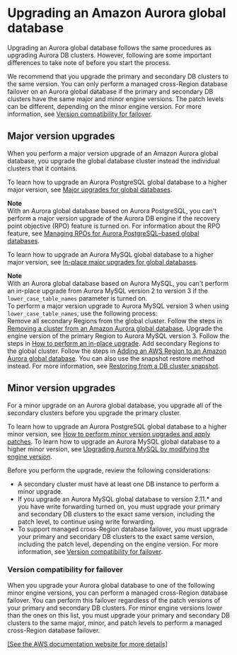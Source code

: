 # Upgrading an Amazon Aurora global database<a name="aurora-global-database-upgrade"></a>

Upgrading an Aurora global database follows the same procedures as upgrading Aurora DB clusters\. However, following are some important differences to take note of before you start the process\.

We recommend that you upgrade the primary and secondary DB clusters to the same version\. You can only perform a managed cross\-Region database failover on an Aurora global database if the primary and secondary DB clusters have the same major and minor engine versions\. The patch levels can be different, depending on the minor engine version\. For more information, see [Version compatibility for failover](#aurora-global-database-upgrade.minor.incompatibility)\.

## Major version upgrades<a name="aurora-global-database-upgrade.major"></a>

When you perform a major version upgrade of an Amazon Aurora global database, you upgrade the global database cluster instead the individual clusters that it contains\.

To learn how to upgrade an Aurora PostgreSQL global database to a higher major version, see [Major upgrades for global databases](USER_UpgradeDBInstance.PostgreSQL.md#USER_UpgradeDBInstance.PostgreSQL.GlobalDB)\.

**Note**  
With an Aurora global database based on Aurora PostgreSQL, you can't perform a major version upgrade of the Aurora DB engine if the recovery point objective \(RPO\) feature is turned on\. For information about the RPO feature, see [Managing RPOs for Aurora PostgreSQL–based global databases](aurora-global-database-disaster-recovery.md#aurora-global-database-manage-recovery)\.

To learn how to upgrade an Aurora MySQL global database to a higher major version, see [In\-place major upgrades for global databases](AuroraMySQL.Updates.MajorVersionUpgrade.md#AuroraMySQL.Upgrading.GlobalDB)\.

**Note**  
With an Aurora global database based on Aurora MySQL, you can't perform an in\-place upgrade from Aurora MySQL version 2 to version 3 if the `lower_case_table_names` parameter is turned on\.  
To perform a major version upgrade to Aurora MySQL version 3 when using `lower_case_table_names`, use the following process:  
Remove all secondary Regions from the global cluster\. Follow the steps in [Removing a cluster from an Amazon Aurora global database](aurora-global-database-managing.md#aurora-global-database-detaching)\.
Upgrade the engine version of the primary Region to Aurora MySQL version 3\. Follow the steps in [How to perform an in\-place upgrade](AuroraMySQL.Updates.MajorVersionUpgrade.md#AuroraMySQL.Upgrading.Procedure)\.
Add secondary Regions to the global cluster\. Follow the steps in [Adding an AWS Region to an Amazon Aurora global database](aurora-global-database-getting-started.md#aurora-global-database-attaching)\.
You can also use the snapshot restore method instead\. For more information, see [Restoring from a DB cluster snapshot](aurora-restore-snapshot.md)\.

## Minor version upgrades<a name="aurora-global-database-upgrade.minor"></a>

For a minor upgrade on an Aurora global database, you upgrade all of the secondary clusters before you upgrade the primary cluster\.

To learn how to upgrade an Aurora PostgreSQL global database to a higher minor version, see [How to perform minor version upgrades and apply patches](USER_UpgradeDBInstance.PostgreSQL.md#USER_UpgradeDBInstance.PostgreSQL.Minor)\. To learn how to upgrade an Aurora MySQL global database to a higher minor version, see [Upgrading Aurora MySQL by modifying the engine version](AuroraMySQL.Updates.Patching.md#AuroraMySQL.Updates.Patching.ModifyEngineVersion)\.

Before you perform the upgrade, review the following considerations:
+ A secondary cluster must have at least one DB instance to perform a minor upgrade\.
+ If you upgrade an Aurora MySQL global database to version 2\.11\.\* and you have write forwarding turned on, you must upgrade your primary and secondary DB clusters to the exact same version, including the patch level, to continue using write forwarding\.
+ To support managed cross\-Region database failover, you must upgrade your primary and secondary DB clusters to the exact same version, including the patch level, depending on the engine version\. For more information, see [Version compatibility for failover](#aurora-global-database-upgrade.minor.incompatibility)\.

### Version compatibility for failover<a name="aurora-global-database-upgrade.minor.incompatibility"></a>

When you upgrade your Aurora global database to one of the following minor engine versions, you can perform a managed cross\-Region database failover\. You can perform this failover regardless of the patch versions of your primary and secondary DB clusters\. For minor engine versions lower than the ones on this list, you must upgrade your primary and secondary DB clusters to the same major, minor, and patch levels to perform a managed cross\-Region database failover\.

[\[See the AWS documentation website for more details\]](http://docs.aws.amazon.com/AmazonRDS/latest/AuroraUserGuide/aurora-global-database-upgrade.html)